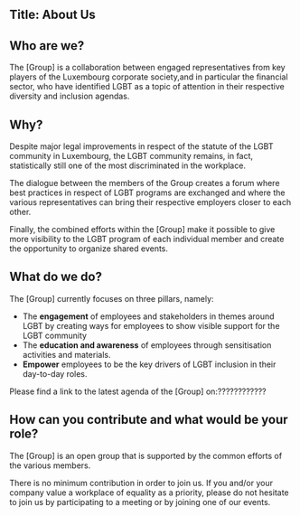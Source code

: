 Title: About Us
---
## Who are we?

The [Group] is a collaboration between engaged representatives from key players of the Luxembourg corporate society,and in particular the financial sector, who have identified LGBT as a topic of attention in their respective diversity and inclusion agendas.

## Why?
Despite major legal improvements in respect of the statute of the LGBT community in Luxembourg, the LGBT community remains, in fact, statistically still one of the most discriminated in the workplace.

The dialogue between the members of the Group creates a forum where best practices in respect of LGBT programs are exchanged and where the various representatives can bring their respective employers closer to each other.

Finally, the combined efforts within the [Group] make it possible to give more visibility to the LGBT program of each individual member and create the opportunity to organize shared events.

## What do we do?
The [Group] currently focuses on three pillars, namely:
* The <strong>engagement</strong> of employees and stakeholders in themes around LGBT by creating ways for employees to show visible support for the LGBT community
* The <strong>education and awareness</strong> of employees through sensitisation activities and materials.
* <strong>Empower</strong> employees to be the key drivers of LGBT inclusion in their day-to-day roles.

Please find a link to the latest agenda of the [Group] on:????????????

## How can you contribute and what would be your role?
The [Group] is an open group that is supported by the common efforts of the various members.

There is no minimum contribution in order to join us. If you and/or your company value a workplace of equality as a priority, please do not hesitate to join us by participating to a meeting or by joining one of our events.